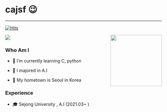 # cajsf 😉
---
[![Hits](https://hits.seeyoufarm.com/api/count/incr/badge.svg?url=https%3A%2F%2Fgithub.com%2Fcajsf&count_bg=%23CDACF2&title_bg=%23464EAF&icon=&icon_color=%23FFFFFF&title=Visit&edge_flat=false)](https://hits.seeyoufarm.com)

<img src="http://mazassumnida.wtf/api/v2/generate_badge?boj=rkdalstjd113"><img align='right' src="https://github-readme-stats.vercel.app/api?username=cajsf" height="165">
### Who Am I

- 🌱 I’m currently learning C, python

- 🥇 I majored in A.I

- 🚅 My hometown is Seoul in Korea

### Experience
- 🎓 Sejong University , A.I (2021.03~ )


<!--
**cajsf/cajsf** is a ✨ _special_ ✨ repository because its `README.md` (this file) appears on your GitHub profile.

Here are some ideas to get you started:

- 🔭 I’m currently working on ...
- 🌱 I’m currently learning ...
- 👯 I’m looking to collaborate on ...
- 🤔 I’m looking for help with ...
- 💬 Ask me about ...
- 📫 How to reach me: ...
- 😄 Pronouns: ...
- ⚡ Fun fact: ...
-->
